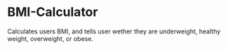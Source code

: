 # BMI-Calculator
Calculates users BMI, and tells user wether they are underweight, healthy weight, overweight, or obese.
